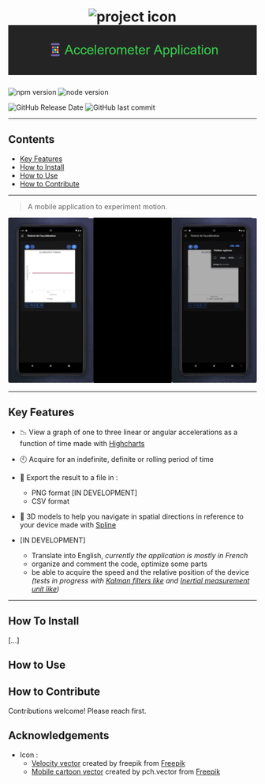 <h1 align="center">
  <img style="width: 125px" src="https://cdn.discordapp.com/attachments/972230493871427735/1004059649546391635/icon.png" alt="project icon">
  <img src="https://github.com/Raserber/accelerometer-application/blob/master/images/title.png" alt="banner"/>
</h1>

![npm version](https://img.shields.io/badge/npm-v6.14.14-blue)
![node version](https://img.shields.io/badge/node-v14.17.5-blue)

![GitHub Release Date](https://img.shields.io/github/release-date/Raserber/accelerometer-application)
![GitHub last commit](https://img.shields.io/github/last-commit/Raserber/accelerometer-application)

---

## Contents

- [Key Features](#key-features)
- [How to Install](#How-to-Install)
- [How to Use](#How-to-Use)
- [How to Contribute](#how-to-contribute)

---

> A mobile application to experiment motion.


<span>
  <img src="images/demos.gif" alt="demos"/>
</span>

---

## Key Features

- 📉 View a graph of one to three linear or angular accelerations as a function of time made
  with [Highcharts](https://www.highcharts.com/)
- 🕙 Acquire for an indefinite, definite or rolling period of time
- 💾 Export the result to a file in :
    - PNG format [IN DEVELOPMENT]
    - CSV format
- 🎲 3D models to help you navigate in spatial directions in reference to your device made
  with [Spline](https://spline.design/)


- [IN DEVELOPMENT]
  - Translate into English, *currently the application is mostly in French*
  - organize and comment the code, optimize some parts
  - be able to acquire the speed and the relative position of the device *(tests in progress with [Kalman filters like](https://en.wikipedia.org/wiki/Kalman_filter)
    and [Inertial measurement unit like](https://en.wikipedia.org/wiki/Inertial_measurement_unit))*

---

## How To Install

[...]

## How to Use

## How to Contribute

Contributions welcome! Please reach first.

## Acknowledgements

- Icon :
  - [Velocity vector](https://www.freepik.com/vectors/velocity) created by freepik from [Freepik](https://www.freepik.com/)
  - [Mobile cartoon vector](https://www.freepik.com/vectors/mobile-cartoon) created by pch.vector from [Freepik](https://www.freepik.com/)
